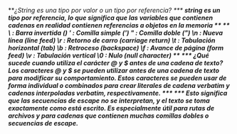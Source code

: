 ***¿String es una tipo por valor o un tipo por referencia? ***
**string es un tipo por referencia, lo que significa que las variables que contienen cadenas en realidad contienen referencias a objetos en la memoria **
** 
\\ : Barra invertida (\)
\' : Comilla simple (')
\" : Comilla doble (")
\n : Nueva línea (line feed)
\r : Retorno de carro (carriage return)
\t : Tabulación horizontal (tab)
\b : Retroceso (backspace)
\f : Avance de página (form feed)
\v : Tabulación vertical
\0 : Nulo (null character)
**
*** ¿Qué sucede cuando utiliza el carácter @ y $ antes de una cadena de texto?***
***Los caracteres @ y $ se pueden utilizar antes de una cadena de texto para modificar su comportamiento. Estos caracteres se pueden usar de forma individual o combinados para crear literales de cadena verbatim y cadenas interpoladas verbatim, respectivamente. ***
***  Esto significa que las secuencias de escape no se interpretan, y el texto se toma exactamente como está escrito. Es especialmente útil para rutas de archivos y para cadenas que contienen muchas comillas dobles o secuencias de escape.***
